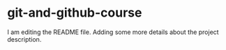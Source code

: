 # git-and-github-course
I am editing the README file. Adding some more details about the project description.
